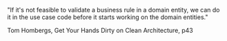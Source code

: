 "If it's not feasible to validate a business rule in a domain entity, we can do it in the use case code before it starts working on the domain entities."

Tom Hombergs, Get Your Hands Dirty on Clean Architecture, p43